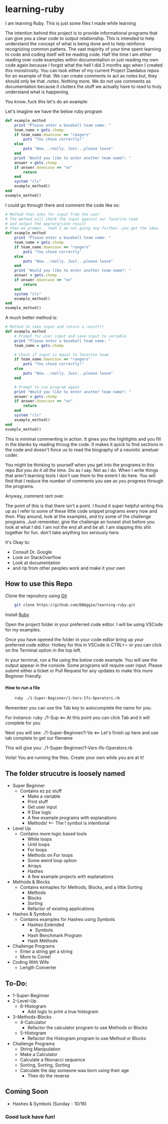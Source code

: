# learning-ruby
I am learning Ruby. This is just some files I made while learning

The intention behind this project is to provide informational programs that can give you a clear code to output relationship. This is intended to help understand the concept of what is being done and to help reinforce recognizing common pattens. The vast majority of your time spent learning to code and coding itself will be reading code. Half the time I am either reading over code examples within documentation or just reading my own code again because I forgot what the hell I did 3 months ago when I created this monstrosity. You can look either of my current Project Daedalus repos for an example of that. We can create comments to act as notes but, they should only be that..notes. Nothing more. We do not use comments as documentation because it clutters the stuff we actually have to read to truly understand what is happening.

You know..fuck this let's do an example:

Let's imagine we have the below ruby program
```ruby
def example_method
    print "Please enter a baseball team name: "
    team_name = gets.chomp
    if team_name.downcase == "rangers"
        puts "You chose correctly!"
    else
        puts "Wow...really. Just...please leave"
    end
    print "Would you like to enter another team name?: "
    answer = gets.chomp
    if answer.downcase == "no"
        return
    end
    system "cls"
    example_method()
end
example_method()
```


I could go through there and comment the code like so:
```ruby
# Method that asks for input from the user
# The method will check the input against our favorite team
# and output the approrpriate result
# then we prompt.. Yeah I am not going any further..you get the idea.
def example_method
    print "Please enter a baseball team name: "
    team_name = gets.chomp
    if team_name.downcase == "rangers"
        puts "You chose correctly"
    else
        puts "Wow...really. Just...please leave"
    end
    print "Would you like to enter another team name?: "
    answer = gets.chomp
    if answer.downcase == "no"
        return
    end
    system "cls"
    example_method()
end
example_method()
```


A much better method is:
```ruby
# Method to take input and return a result*/
def example_method
    # Prompt for user input and save input to variable
    print "Please enter a baseball team name: "
    team_name = gets.chomp

    # Check if input is equal to favorite team
    if team_name.downcase == "rangers"
        puts "You chose correctly!"
    else
        puts "Wow...really. Just...please leave"
    end

    # Prompt to run program again
    print "Would you like to enter another team name?: "
    answer = gets.chomp
    if answer.downcase == "no"
        return
    end
    system "cls"
    example_method()
end
example_method()
```

This is minimal commenting in action. It gives you the highlights and you fill in the blanks by reading throug the code. It makes it quick to find sections in the code and doesn't force us to read the biography of a neurotic ametuer coder. 

You might be thinking to yourself when you get into the programs in this repo *But you do it all the time*. Do as I say. Not as I do. When I write things that aren't learning tools I don't use them to the extent I do here. You will find that I reduce the number of comments you see as you progress through the programs. 

Anyway, comment rant over. 

The point of this is that there isn't a point. I found it super helpful writing this up as I refer to some of these little code snippet programs every now and then. Play around, look at the examples, and try some of the challenge programs. Just remember, give the challenge an honest shot before you look at what I did. I am not the end all and be all. I am slapping this shit together for fun. don't take anything too seriously here. 

It's Okay to:
- Consult Dr. Google
- Look on StackOverflow
- Look at documentation
- and rip from other peoples work and make it your own

## How to use this Repo
Clone the repository using [Git](https://git-scm.com/downloads)

```bash
    git clone https://github.com/DBAggie/learning-ruby.git
```

Install [Ruby](https://www.ruby-lang.org/en/)

Open the project folder in your preferred code editor.
I will be using VSCode for my examples.

Once you have opened the folder in your code editor bring up your preferred code editor.
Hotkey for this in VSCode is CTRL+~ or you can click on the Terminal option in the top left.

In your terminal, run a file using the below code example. You will see the output appear in the console. Some programs will require user input. Please submit either a ticket or Pull Request for any updates to make this more Beginner friendly.

#### How to run a file
```bash
    ruby ./1-Super-Beginner/1-Vars-Ifs-Operators.rb
```
Remember you can use the Tab key to autocomplete the name for you.

For instance: ruby ./1-Sup <== At this point you can click Tab and it will complete for you

Next you will see: ./1-Super-Beginner/1-Va  <== Let's finish up here and use tab complete to get our filename

This will give you: ./1-Super-Beginner/1-Vars-Ifs-Operators.rb

Voila! You are running the files. Create your own while you are at it!


## The folder strucutre is loosely named
- Super Beginner
    - Contains ez pz stuff
        - Make a variable
        - Print stuff
        - Get user input
        - If Else logic
        - A few example programs with explanations
        - Methods! <-- The ! symbol is intentional
- Level Up
    - Contains more logic based tools
        - While loops
        - Until loops
        - For loops
        - Methods on For loops
        - Some weird loop option
        - Arrays
        - Hashes
        - A few example projects with explanations
- Methods & Blocks
    - Contains exmaples for Methods, Blocks, and a little Sorting
        - Methods
        - Blocks
        - Sorting
        - Refactor of existing applications
- Hashes & Symbols
    - Contains examples for Hashes using Symbols
        - Hashes Extended
            - Symbols
        - Hash Benchmark Program
        - Hash Methods
- Challenge Programs
  - Enter a string get a string
  - More to Come!
- Coding With Wife
  - Length Converter

## To-Do:
- 1-Super-Beginner
- 2-Level-Up
    - 6-Histogram
        - Add logic to print a true histogram
- 3-Methods-Blocks
    - 4-Calculator
        - Refactor the calculator program to use Methods or Blocks
    - 5-Histogram
        - Refactor the Histogram program to use Method or Blocks
- Challenge Programs
  - String Manipulation
  - Make a Calculator
  - Calculate a fibonacci sequence
  - Sorting, Sorting, Sorting
  - Calculate the day someone was born using their age
    - Then do the reverse

## Coming Soon
- Hashes & Symbols (Sunday - 10/16)

### Good luck have fun!